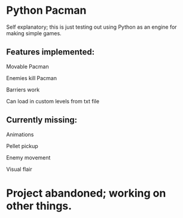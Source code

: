 # Python Pacman
Self explanatory; this is just testing out using Python as an engine for making simple games.

## Features implemented:

Movable Pacman

Enemies kill Pacman

Barriers work

Can load in custom levels from txt file

## Currently missing:

Animations

Pellet pickup

Enemy movement

Visual flair

# Project abandoned; working on other things.
